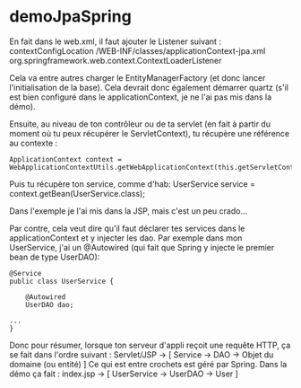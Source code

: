 demoJpaSpring
=============
En fait dans le web.xml, il faut ajouter le Listener suivant :
	  <context-param>
	    <param-name>contextConfigLocation</param-name>
	    <param-value>/WEB-INF/classes/applicationContext-jpa.xml</param-value>
	  </context-param>
	  <listener>
	    <listener-class>
	            org.springframework.web.context.ContextLoaderListener
	        </listener-class>
	  </listener>

Cela va entre autres charger le EntityManagerFactory (et donc lancer l'initialisation de la base). Cela devrait donc également démarrer quartz (s'il est bien configuré dans le applicationContext, je ne l'ai pas mis dans la démo).

Ensuite, au niveau de ton contrôleur ou de ta servlet (en fait à partir du moment où tu peux récupérer le ServletContext), tu récupère une référence au contexte :

	ApplicationContext context = WebApplicationContextUtils.getWebApplicationContext(this.getServletContext());

Puis tu récupère ton service, comme d'hab:
	UserService service = context.getBean(UserService.class);

Dans l'exemple je l'ai mis dans la JSP, mais c'est un peu crado...

Par contre, cela veut dire qu'il faut déclarer tes services dans le applicationContext et y injecter les dao. Par exemple dans mon UserService, j'ai un @Autowired (qui fait que Spring y injecte le premier bean de type UserDAO):

	@Service
	public class UserService {
	
	    @Autowired
	    UserDAO dao;
	
	...
	}

Donc pour résumer, lorsque ton serveur d'appli reçoit une requête HTTP, ça se fait dans l'ordre suivant :
 Servlet/JSP -> [ Service -> DAO -> Objet du domaine (ou entité) ]
Ce qui est entre crochets est géré par Spring. Dans la démo ça fait : index.jsp -> [ UserService -> UserDAO -> User ]
